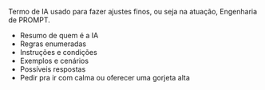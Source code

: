 
Termo de IA usado para fazer ajustes finos, ou seja na atuação, Engenharia de PROMPT.


- Resumo de quem é a IA
- Regras enumeradas
- Instruções e condições
- Exemplos e cenários
- Possíveis respostas
- Pedir pra ir com calma ou oferecer uma gorjeta alta


